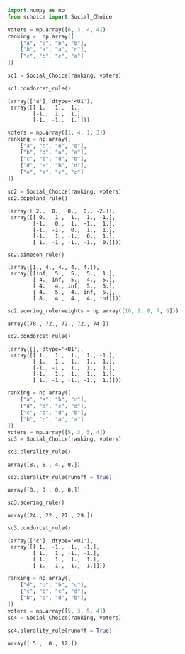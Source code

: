 ```python
import numpy as np
from schoice import Social_Choice
```


```python
voters = np.array([6, 3, 4, 4])
ranking =  np.array([
    ["a", "c", "b", "b"],
    ["b", "a", "a", "c"],
    ["c", "b", "c", "a"]
])
```


```python
sc1 = Social_Choice(ranking, voters)
```


```python
sc1.condorcet_rule()
```




    (array(['a'], dtype='<U1'),
     array([[ 1.,  1.,  1.],
            [-1.,  1.,  1.],
            [-1., -1.,  1.]]))




```python
voters = np.array([1, 4, 1, 3])
ranking = np.array([
    ["a", "c", "e", "e"],
    ["b", "d", "a", "a"],
    ["c", "b", "d", "b"],
    ["d", "e", "b", "d"],
    ["e", "a", "c", "c"]
])
```


```python
sc2 = Social_Choice(ranking, voters)
sc2.copeland_rule()
```




    (array([ 2.,  0.,  0.,  0., -2.]),
     array([[ 0.,  1.,  1.,  1., -1.],
            [-1.,  0.,  1., -1.,  1.],
            [-1., -1.,  0.,  1.,  1.],
            [-1.,  1., -1.,  0.,  1.],
            [ 1., -1., -1., -1.,  0.]]))




```python
sc2.simpson_rule()
```




    (array([1., 4., 4., 4., 4.]),
     array([[inf,  5.,  5.,  5.,  1.],
            [ 4., inf,  5.,  4.,  5.],
            [ 4.,  4., inf,  5.,  5.],
            [ 4.,  5.,  4., inf,  5.],
            [ 8.,  4.,  4.,  4., inf]]))




```python
sc2.scoring_rule(weights = np.array([10, 9, 8, 7, 6]))
```




    array([70., 72., 72., 72., 74.])




```python
sc2.condorcet_rule()
```




    (array([], dtype='<U1'),
     array([[ 1.,  1.,  1.,  1., -1.],
            [-1.,  1.,  1., -1.,  1.],
            [-1., -1.,  1.,  1.,  1.],
            [-1.,  1., -1.,  1.,  1.],
            [ 1., -1., -1., -1.,  1.]]))




```python
ranking = np.array([
    ["a", "a", "b", "c"],
    ["d", "d", "c", "d"],
    ["c", "b", "d", "b"],
    ["b", "c", "a", "a"]
])
voters = np.array([5, 3, 5, 4])
sc3 = Social_Choice(ranking, voters)
```


```python
sc3.plurality_rule()
```




    array([8., 5., 4., 0.])




```python
sc3.plurality_rule(runoff = True)
```




    array([8., 9., 0., 0.])




```python
sc3.scoring_rule()
```




    array([24., 22., 27., 29.])




```python
sc3.condorcet_rule()
```




    (array(['c'], dtype='<U1'),
     array([[ 1., -1., -1., -1.],
            [ 1.,  1., -1., -1.],
            [ 1.,  1.,  1.,  1.],
            [ 1.,  1., -1.,  1.]]))




```python
ranking = np.array([
    ["d", "d", "b", "c"],
    ["c", "b", "c", "d"],
    ["b", "c", "d", "b"],
])
voters = np.array([5, 3, 5, 4])
sc4 = Social_Choice(ranking, voters)
```


```python
sc4.plurality_rule(runoff = True)
```




    array([ 5.,  0., 12.])


